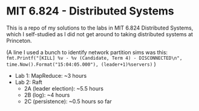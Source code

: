 # MIT 6.824 - Distributed Systems

This is a repo of my solutions to the labs in MIT 6.824 Distributed Systems, which I self-studied as I did not get around to taking distributed systems at Princeton.

(A line I used a bunch to identify network partition sims was this:
```fmt.Printf("[KILL] %v - %v (Candidate, Term 4) - DISCONNECTED\n", time.Now().Format("15:04:05.000"), (leader+1)%servers)```
)
- Lab 1: MapReduce: ~3 hours
- Lab 2: Raft
    - 2A (leader election): ~5.5 hours
    - 2B (log): ~4 hours
    - 2C (persistence): ~0.5 hours so far